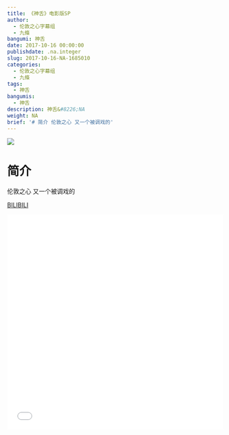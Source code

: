 ```yaml
---
title: 《神舌》电影版SP
author:
  - 伦敦之心字幕组
  - 九條
bangumi: 神舌
date: 2017-10-16 00:00:00
publishdate: .na.integer
slug: 2017-10-16-NA-1685010
categories:
  - 伦敦之心字幕组
  - 九條
tags:
  - 神舌
bangumis:
  - 神舌
description: 神舌&#8226;NA
weight: NA
brief: '# 简介 伦敦之心 又一个被调戏的'
---
```


![](https://i.imgur.com/189pWlM.png)

# 简介  
伦敦之心 又一个被调戏的

  [BILIBILI](https://www.bilibili.com/video/av1685010/)


<div class="vcontainer">  <iframe class='video' src="//www.bilibili.com/blackboard/player.html?aid=1685010" width="100%" height="500" frameborder="0" allowfullscreen="allowfullscreen"></iframe></div>
